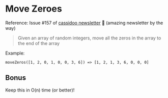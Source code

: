 # Move Zeroes

Reference: Issue #157 of [cassidoo newsletter](https://cassidoo.co/newsletter/) 🎉 (amazing newsletter by the way)

> Given an array of random integers, move all the zeros in the array to the end of the array

Example:

```console
moveZeros([1, 2, 0, 1, 0, 0, 3, 6]) => [1, 2, 1, 3, 6, 0, 0, 0]
```

## Bonus

Keep this in O(n) time (or better)!